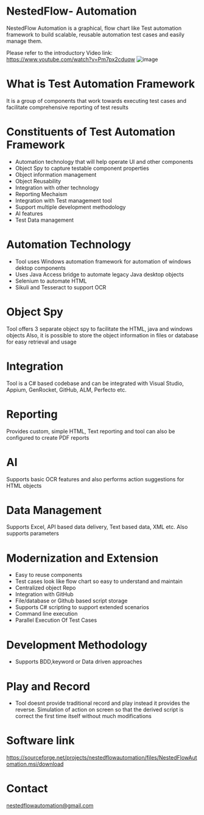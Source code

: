 # NestedFlow- Automation
NestedFlow Automation is a graphical, flow chart like Test automation framework to build scalable, reusable automation test cases and easily manage them. 

Please refer to the introductory Video link: https://www.youtube.com/watch?v=Pm7px2cduqw
![image](https://github.com/nestedflow-Automation/NestedFlowRepo/assets/144468568/8987dd29-6ecf-4222-8d56-45d63da78ef4)


# What is Test Automation Framework
It is a group of components that work towards executing test cases and facilitate comprehensive reporting of test results

# Constituents of Test Automation Framework
- Automation technology that will help operate UI and other components
- Object Spy to capture testable component properties
- Object information management
- Object Reusability
- Integration with other technology
- Reporting Mechaism
- Integration with Test management tool
- Support multiple development methodology
- AI features
- Test Data management

# Automation Technology
- Tool uses Windows automation framework for automation of windows dektop components
- Uses Java Access bridge to automate legacy Java desktop objects
- Selenium to automate HTML
- Sikuli and Tesseract to support OCR

# Object Spy
Tool offers 3 separate object spy to facilitate the HTML, java and windows objects 
Also, it is possible to store the object information in files or database for easy retrieval and usage

# Integration
Tool is a C# based codebase and can be integrated with Visual Studio, Appium, GenRocket, GitHub, ALM, Perfecto etc.

# Reporting
Provides custom, simple HTML, Text reporting and tool can also be configured to create PDF reports

# AI
Supports basic OCR features and also performs action suggestions for HTML objects

# Data Management
Supports Excel, API based data delivery, Text based data, XML etc. Also supports parameters 

# Modernization and Extension
- Easy to reuse components
- Test cases look like flow chart so easy to understand and maintain
- Centralized object Repo
- Integration with GitHub
- File/database or Github based script storage
- Supports C# scripting to support extended scenarios
- Command line execution
- Parallel Execution Of Test Cases

# Development Methodology
- Supports BDD,keyword or Data driven approaches

# Play and Record
- Tool doesnt provide traditional record and play instead it provides the reverse. Simulation of action on screen so that the derived script is correct the first time itself without much modifications

# Software link
https://sourceforge.net/projects/nestedflowautomation/files/NestedFlowAutomation.msi/download

# Contact
nestedflowautomation@gmail.com
